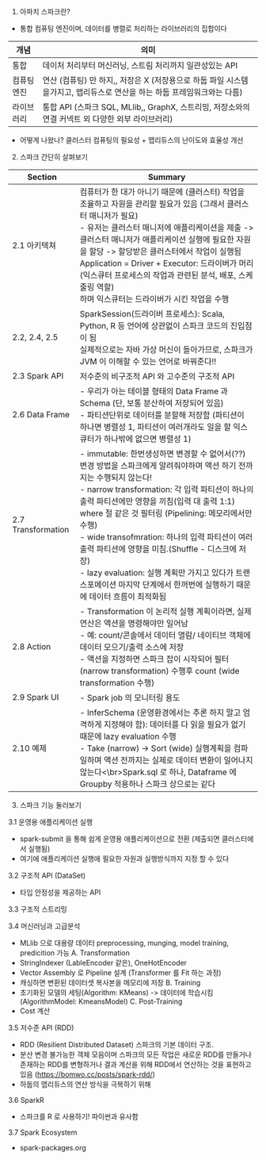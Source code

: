 1. 아파치 스파크란?
 - 통합 컴퓨팅 엔진이며, 데이터를 병렬로 처리하는 라이브러리의 집합이다 
 
 | 개념 | 의미 |
 | ---- | ---- |
 | 통합 | 데이처 처리부터 머신러닝, 스트림 처리까지 일관성있는 API |
 | 컴퓨팅 엔진| 연산 (컴퓨팅) 만 하지,, 저장은 X (저장용으로 하둡 파일 시스템을가지고, 맵리듀스로 연산을 하는 하둡 프레임워크와는 다름) |
 | 라이브러리| 통합 API (스파크 SQL, MLlib,, GraphX, 스트리밍, 저장소와의 연결 커넥트 외 다양한 외부 라이브러리) |
 
 - 어떻게 나왔나? 클러스터 컴퓨팅의 필요성 + 맵리듀스의 난이도와 효율성 개선


2. 스파크 간단히 살펴보기
 
|Section | Summary |
| ---- |  ---- |
 | 2.1 아키텍쳐 | 컴퓨터가 한 대가 아니기 때문에 (클러스터) 작업을 조율하고 자원을 관리할 필요가 있음 (그래서 클러스터 매니저가 필요)<br/> - 유저는 클러스터 매니저에 애플리케이션을 제출 -> 클러스터 매니저가 애플리케이션 실행에 필요한 자원을 할당 -> 할당받은 클러스터에서 작업이 실행됨<br/> Application = Driver + Executor: 드라이버가 머리 (익스큐터 프로세스의 작업과 관련된 분석, 배포, 스케줄링 역할)<br/> 하며 익스큐터는 드라이버가 시킨 작업을 수행 |
 | 2.2, 2.4, 2.5 | SparkSession(드라이버 프로세스): Scala, Python, R 등 언어에 상관없이 스파크 코드의 진입점이 됨<br/> 실제적으로는 자바 가상 머신이 돌아가므로, 스파크가 JVM 이 이해할 수 있는 언어로 바꿔준다!!
 | 2.3 Spark API | 저수준의 비구조적 API 와 고수준의 구조적 API |
|2.6 Data Frame | - 우리가 아는 테이블 형태의 Data Frame 과 Schema (단, 보통 분산하여 저장되어 있음)<br/> - 파티션단위로 데이터를 분할해 저장함 (파티션이 하나면 병렬성 1, 파티션이 여러개라도 일을 할 익스큐터가 하나밖에 없으면 병렬성 1) |
|2.7 Transformation | - immutable: 한번생성하면 변경할 수 없어서(??) 변경 방법을 스파크에게 알려줘야하며 액션 하기 전까지는 수행되지 않는다!<br/> - narrow transformation: 각 입력 파티션이 하나의 출력 파티션에만 영향을 끼침(입력 대 출력 1:1) where 절 같은 것 필터링 (Pipelining: 메모리에서만 수행)<br/>- wide transofmration: 하나의 입력 파티션이 여러 출력 파티션에 영향을 미침.(Shuffle - 디스크에 저장)<br/> - lazy evaluation: 실행 계획만 가지고 있다가 트랜스포메이션 마지막 단계에서 한꺼번에 실행하기 때문에 데이터 흐름이 최적화됨|
| 2.8 Action | - Transformation 이 논리적 실행 계획이라면, 실제 연산은 액션을 명령해야만 일어남<br/> - 예: count/콘솔에서 데이터 열람/ 네이티브 객체에 데이터 모으기/출력 소스에 저장<br/> - 액션을 지정하면 스파크 잡이 시작되어 필터 (narrow transformation) 수행후 count (wide transformation 수행) |
| 2.9 Spark UI| - Spark job 의 모니터링 용도 |
| 2.10 예제 | - InferSchema (운영환경에서는 추론 하지 말고 엄격하게 지정해야 함): 데이터를 다 읽을 필요가 없기 때문에 lazy evaluation 수행<br/> - Take (narrow) -> Sort (wide) 실행계획을 컴파일하며 액션 전까지는 실제로 데이터 변환이 일어나지 않는다<\br>Spark.sql 로 하나, Dataframe 에 Groupby 적용하나 스파크 상으로는 같다 |

3. 스파크 기능 둘러보기

3.1 운영용 애플리케이션 실행
 - spark-submit 을 통해 쉽게 운영용 애플리케이션으로 전환 (제출되면 클러스터에서 실행됨) 
 - 여기에 애플리케이션 실행에 필요한 자원과 실행방식까지 지정 할 수 있다
 
3.2 구조적 API (DataSet)
 - 타입 안정성을 제공하는 API

3.3 구조적 스트리밍

3.4 머신러닝과 고급분석 
  - MLlib 으로 대용량 데이터 preprocessing, munging, model training, predicition 가능 
 A. Transformation
   - StringIndexer (LableEncoder 같은), OneHotEncoder
   - Vector Assembly 로 Pipeline 설계 (Transformer 를 Fit 하는 과정)
   - 캐싱하면 변환된 데이터셋 복사본을 메모리에 저장
 B. Training
  - 초기화된 모델의 세팅(Algorithm: KMeans) -> 데이터에 학습시킴 (AlgorithmModel: KmeansModel)
 C. Post-Training
  - Cost 계산

3.5 저수준 API (RDD) 
  - RDD (Resilient Distributed Dataset) 스파크의 기본 데이터 구조. 
  - 분산 변경 불가능한 객체 모음이며 스파크의 모든 작업은 새로운 RDD를 만들거나 존재하는 RDD를 변형하거나 결과 계산을 위해 RDD에서 연산하는 것을 표현하고 있음 (https://bomwo.cc/posts/spark-rdd/)
  - 하둡의 맵리듀스의 연산 방식을 극복하기 위해 

3.6 SparkR 
 - 스파크를 R 로 사용하기! 파이썬과 유사함

3.7 Spark Ecosystem 
 - spark-packages.org 

